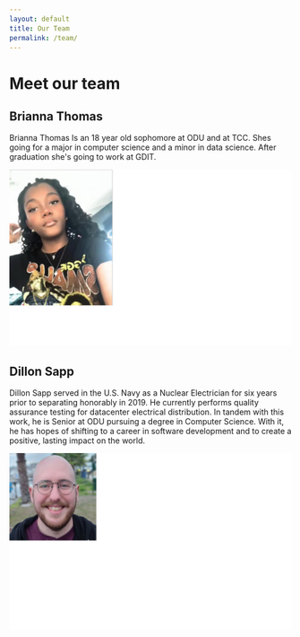 ```yaml
---
layout: default
title: Our Team
permalink: /team/
---
```


# Meet our team

## Brianna Thomas

Brianna Thomas Is an 18 year old sophomore at ODU and at TCC. Shes going for a major in computer science and a minor in data science.​ After graduation she's going to work at GDIT.

![Brianna Thomas](/assets/images/Brianna_Bio.jpg)

## Dillon Sapp
Dillon Sapp served in the U.S. Navy as a Nuclear Electrician for six years prior to separating honorably in 2019. He currently performs quality assurance testing for datacenter electrical distribution. In tandem with this work, he is Senior at ODU pursuing a degree in Computer Science. With it, he has hopes of shifting to a career in software development and to create a positive, lasting impact on the world.

![Dillon Sapp](/assets/images/Dillon_Bio.jpg)